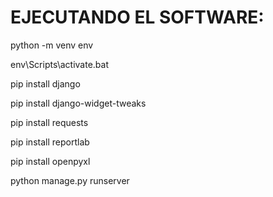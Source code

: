 # EJECUTANDO EL SOFTWARE:

python -m venv env

env\Scripts\activate.bat

pip install django

pip install django-widget-tweaks

pip install requests

pip install reportlab

pip install openpyxl

python manage.py runserver


